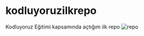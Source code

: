 # kodluyoruzilkrepo
Kodluyoruz Eğitimi kapsamında açtığım ilk repo
![repo](https://user-images.githubusercontent.com/94550321/173566687-fefc6adc-4a4d-4b52-9ab8-752c2780305e.png)
